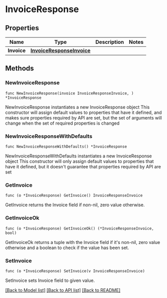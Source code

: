# InvoiceResponse

## Properties

Name | Type | Description | Notes
------------ | ------------- | ------------- | -------------
**Invoice** | [**InvoiceResponseInvoice**](invoiceResponse_invoice.md) |  | 

## Methods

### NewInvoiceResponse

`func NewInvoiceResponse(invoice InvoiceResponseInvoice, ) *InvoiceResponse`

NewInvoiceResponse instantiates a new InvoiceResponse object
This constructor will assign default values to properties that have it defined,
and makes sure properties required by API are set, but the set of arguments
will change when the set of required properties is changed

### NewInvoiceResponseWithDefaults

`func NewInvoiceResponseWithDefaults() *InvoiceResponse`

NewInvoiceResponseWithDefaults instantiates a new InvoiceResponse object
This constructor will only assign default values to properties that have it defined,
but it doesn't guarantee that properties required by API are set

### GetInvoice

`func (o *InvoiceResponse) GetInvoice() InvoiceResponseInvoice`

GetInvoice returns the Invoice field if non-nil, zero value otherwise.

### GetInvoiceOk

`func (o *InvoiceResponse) GetInvoiceOk() (*InvoiceResponseInvoice, bool)`

GetInvoiceOk returns a tuple with the Invoice field if it's non-nil, zero value otherwise
and a boolean to check if the value has been set.

### SetInvoice

`func (o *InvoiceResponse) SetInvoice(v InvoiceResponseInvoice)`

SetInvoice sets Invoice field to given value.



[[Back to Model list]](../README.md#documentation-for-models) [[Back to API list]](../README.md#documentation-for-api-endpoints) [[Back to README]](../README.md)


